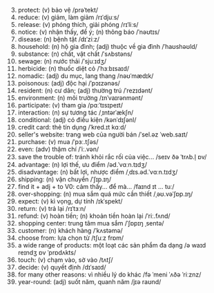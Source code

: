 3. protect: (v) bảo vệ /prəˈtekt/
4. reduce: (v) giảm, làm giảm /rɪˈdjuːs/
5. release: (v) phóng thích, giải phóng /rɪˈliːs/
6. notice: (v) nhận thấy, để ý; (n) thông báo /ˈnəʊtɪs/
7. disease: (n) bệnh tật /dɪˈziːz/
8. household: (n) hộ gia đình; (adj) thuộc về gia đình /ˈhaʊshəʊld/
9. substance: (n) chất, vật chất /ˈsʌbstəns/
10. sewage: (n) nước thải /ˈsjuːɪdʒ/
11. herbicide: (n) thuốc diệt cỏ /ˈhɜːbɪsaɪd/
12. nomadic: (adj) du mục, lang thang /nəʊˈmædɪk/
13. poisonous: (adj) độc hại /ˈpɔɪzənəs/
14. resident: (n) cư dân; (adj) thường trú /ˈrezɪdənt/
15. environment: (n) môi trường /ɪnˈvaɪrənmənt/
16. participate: (v) tham gia /pɑːˈtɪsɪpeɪt/
17. interaction: (n) sự tương tác /ˌɪntərˈækʃn/
18. conditional: (adj) có điều kiện /kənˈdɪʃənl/
19. credit card: thẻ tín dụng /ˈkred.ɪt kɑːd/
20. seller's website: trang web của người bán /ˈsel.əz ˈweb.saɪt/
21. purchase: (v) mua /ˈpɜː.tʃəs/
22. even: (adv) thậm chí /ˈiː.vən/
23. save the trouble of: tránh khỏi rắc rối của việc... /seɪv ðə ˈtrʌb.l̩ ɒv/
24. advantage: (n) lợi thế, ưu điểm /əd.ˈvɑːn.tɪdʒ/
25. disadvantage: (n) bất lợi, nhược điểm /ˌdɪs.əd.ˈvɑːn.tɪdʒ/
26. shipping: (n) vận chuyển /ˈʃɪp.ɪŋ/
27. find it + adj + to V0: cảm thấy... để mà... /faɪnd ɪt ... tuː/
28. over-shopping: (n) mua sắm quá mức cần thiết /ˌəʊ.vəˈʃɒp.ɪŋ/
29. expect: (v) kì vọng, dự tính /ɪkˈspekt/
30. return: (v) trả lại /rɪˈtɜːn/
31. refund: (v) hoàn tiền; (n) khoản tiền hoàn lại /ˈriː.fʌnd/
32. shopping center: trung tâm mua sắm /ˈʃɒpɪŋ ˌsentə/
33. customer: (n) khách hàng /ˈkʌstəmə/
34. choose from: lựa chọn từ /tʃuːz frɒm/
35. a wide range of products: một loạt các sản phẩm đa dạng /ə waɪd reɪndʒ ɒv ˈprɒdʌkts/
36. touch: (v) chạm vào, sờ vào /tʌtʃ/
37. decide: (v) quyết định /dɪˈsaɪd/
38. for many other reasons: vì nhiều lý do khác /fə ˈmeni ˈʌðə ˈriːznz/
39. year-round: (adj) suốt năm, quanh năm /jɪə raʊnd/

